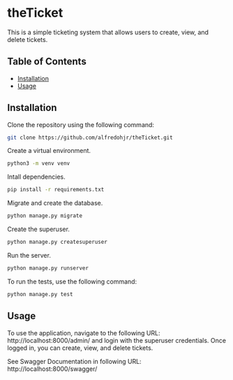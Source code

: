 # theTicket

This is a simple ticketing system that allows users to create, view, and delete tickets. 

## Table of Contents

* [Installation](#installation)
* [Usage](#usage)

## Installation

Clone the repository using the following command:

```bash
git clone https://github.com/alfredohjr/theTicket.git
```

Create a virtual environment.

```bash
python3 -m venv venv
```

Intall dependencies.

```bash
pip install -r requirements.txt
```

Migrate and create the database.

```bash
python manage.py migrate
```

Create the superuser.

```bash
python manage.py createsuperuser
```

Run the server.

```bash
python manage.py runserver
```

To run the tests, use the following command:

```bash
python manage.py test
```

## Usage

To use the application, navigate to the following URL: http://localhost:8000/admin/ and login with the superuser credentials. Once logged in, you can create, view, and delete tickets.

See Swagger Documentation in following URL: http://localhost:8000/swagger/

